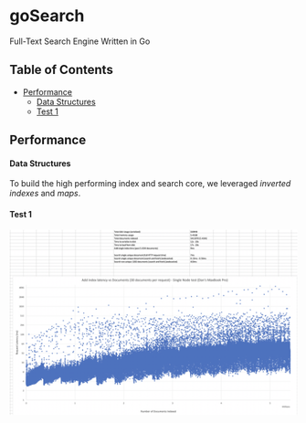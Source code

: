 # goSearch <!-- omit in toc -->
Full-Text Search Engine Written in Go

## Table of Contents <!-- omit in toc -->

- [Performance](#performance)
    - [Data Structures](#data-structures)
    - [Test 1](#test-1)

## Performance

#### Data Structures

To build the high performing index and search core, we leveraged _inverted indexes_ and _maps_.

#### Test 1
![Messages Image(571780674)](/assets/Messages%20Image(571780674).png)
